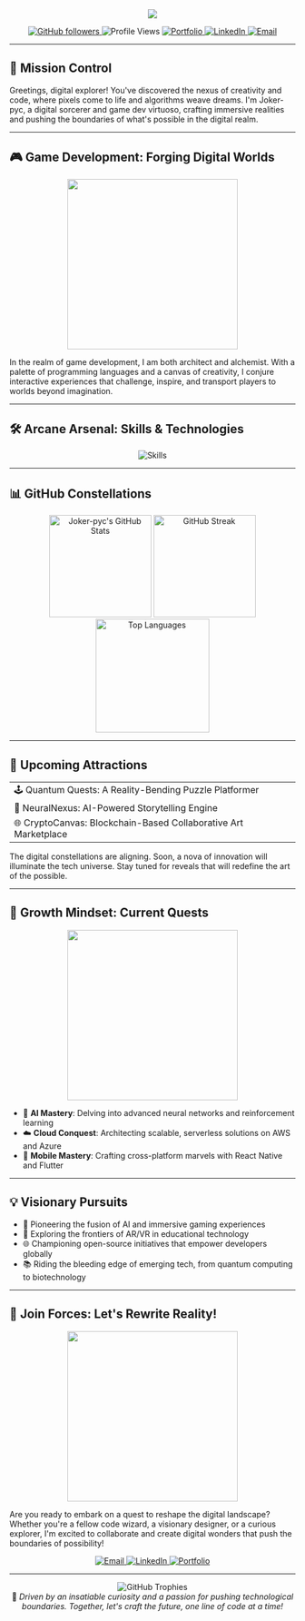 <div align="center">
  <img src="https://readme-typing-svg.herokuapp.com/?lines=Welcome+to+Joker-pyc's+Digital+Realm;Game+Developer+%7C+AI+Enthusiast+%7C+Code+Alchemist&font=Fira%20Code&center=true&width=800&height=50&duration=4000&pause=1000">
</div>

<p align="center">
  <a href="https://github.com/Joker-pyc">
    <img src="https://img.shields.io/github/followers/Joker-pyc?label=Followers&style=social" alt="GitHub followers">
  </a>
  <img src="https://komarev.com/ghpvc/?username=Joker-pyc&color=brightgreen" alt="Profile Views">
  <a href="https://joker-pyc.github.io/Portfolio/">
    <img src="https://img.shields.io/badge/Portfolio-Explore%20My%20Digital%20Realm-00FFFF?style=flat&logo=firefox&logoColor=white" alt="Portfolio">
  </a>
  <a href="https://www.linkedin.com/in/santosh-maurya-700630215/">
    <img src="https://img.shields.io/badge/LinkedIn-Connect%20%26%20Collaborate-0077B5?style=flat&logo=linkedin&logoColor=white" alt="LinkedIn">
  </a>
  <a href="mailto:santoshmouriya1234567890@gmail.com">
    <img src="https://img.shields.io/badge/Email-Summon%20Me-D14836?style=flat&logo=gmail&logoColor=white" alt="Email">
  </a>
</p>

---

## 🚀 Mission Control

Greetings, digital explorer! You've discovered the nexus of creativity and code, where pixels come to life and algorithms weave dreams. I'm Joker-pyc, a digital sorcerer and game dev virtuoso, crafting immersive realities and pushing the boundaries of what's possible in the digital realm.

---

## 🎮 Game Development: Forging Digital Worlds

<div align="center">
  <img src="https://media.giphy.com/media/13HgwGsXF0aiGY/giphy.gif" width="300">
</div>

In the realm of game development, I am both architect and alchemist. With a palette of programming languages and a canvas of creativity, I conjure interactive experiences that challenge, inspire, and transport players to worlds beyond imagination.

---

## 🛠️ Arcane Arsenal: Skills & Technologies

<div align="center">
  <img src="https://skillicons.dev/icons?i=python,js,java,cs,cpp,react,nodejs,django,unity,unreal,godot,html,css,tensorflow,pytorch,aws,docker,git,ps,blender&perline=10" alt="Skills">
</div>

---

## 📊 GitHub Constellations

<div align="center">
  <img src="https://github-readme-stats.vercel.app/api?username=Joker-pyc&show_icons=true&theme=radical&bg_color=0D1117&title_color=00FFFF&text_color=FFFFFF&icon_color=00FFFF&border_color=00FFFF" alt="Joker-pyc's GitHub Stats" height="180">
  <img src="https://github-readme-streak-stats.herokuapp.com/?user=Joker-pyc&theme=radical&background=0D1117&ring=00FFFF&fire=FF6347&currStreakNum=FFFFFF&sideNums=00FFFF&currStreakLabel=00FFFF&sideLabels=FFFFFF&dates=00FFFF" alt="GitHub Streak" height="180">
</div>

<div align="center">
  <img src="https://github-readme-stats.vercel.app/api/top-langs/?username=Joker-pyc&layout=compact&theme=radical&bg_color=0D1117&title_color=00FFFF&text_color=FFFFFF&border_color=00FFFF" alt="Top Languages" height="200">
</div>

---

## 🌟 Upcoming Attractions

<div align="center">
  <table>
    <tr>
      <td>🕹️ Quantum Quests: A Reality-Bending Puzzle Platformer</td>
    </tr>
    <tr>
      <td>🧠 NeuralNexus: AI-Powered Storytelling Engine</td>
    </tr>
    <tr>
      <td>🌐 CryptoCanvas: Blockchain-Based Collaborative Art Marketplace</td>
    </tr>
  </table>
</div>

The digital constellations are aligning. Soon, a nova of innovation will illuminate the tech universe. Stay tuned for reveals that will redefine the art of the possible.

---

## 🌱 Growth Mindset: Current Quests

<div align="center">
  <img src="https://media.giphy.com/media/3oKIPEqDGUULpEU0aQ/giphy.gif" width="300">
</div>

- 🧠 **AI Mastery**: Delving into advanced neural networks and reinforcement learning
- ☁️ **Cloud Conquest**: Architecting scalable, serverless solutions on AWS and Azure
- 📱 **Mobile Mastery**: Crafting cross-platform marvels with React Native and Flutter

---

## 💡 Visionary Pursuits

- 🚀 Pioneering the fusion of AI and immersive gaming experiences
- 🔮 Exploring the frontiers of AR/VR in educational technology
- 🌐 Championing open-source initiatives that empower developers globally
- 📚 Riding the bleeding edge of emerging tech, from quantum computing to biotechnology

---

## 🤝 Join Forces: Let's Rewrite Reality!

<div align="center">
  <img src="https://media.giphy.com/media/QTfX9Ejfra3ZmNxh6B/giphy.gif" width="300">
</div>

Are you ready to embark on a quest to reshape the digital landscape? Whether you're a fellow code wizard, a visionary designer, or a curious explorer, I'm excited to collaborate and create digital wonders that push the boundaries of possibility!

<div align="center">
  <a href="mailto:santoshmouriya1234567890@gmail.com">
    <img src="https://img.shields.io/badge/-Summon%20via%20Email-D14836?style=for-the-badge&logo=gmail&logoColor=white" alt="Email">
  </a>
  <a href="https://www.linkedin.com/in/santosh-maurya-700630215/">
    <img src="https://img.shields.io/badge/-Connect%20on%20LinkedIn-0077B5?style=for-the-badge&logo=linkedin&logoColor=white" alt="LinkedIn">
  </a>
  <a href="https://joker-pyc.github.io/Portfolio/">
    <img src="https://img.shields.io/badge/-Explore%20My%20Digital%20Realm-000000?style=for-the-badge&logo=firefox&logoColor=white" alt="Portfolio">
  </a>
</div>

---

<div align="center">
  <img src="https://github-profile-trophy.vercel.app/?username=Joker-pyc&theme=radical&no-frame=true&no-bg=true&margin-w=4" alt="GitHub Trophies">
</div>

<div align="center">
  💞️ <em>Driven by an insatiable curiosity and a passion for pushing technological boundaries. 
  Together, let's craft the future, one line of code at a time!</em>
</div>

<!---
Joker-pyc/Joker-pyc is a ✨ special ✨ repository because its `README.md` (this file) appears on your GitHub profile.
You can click the Preview link to take a look at your changes.
--->
